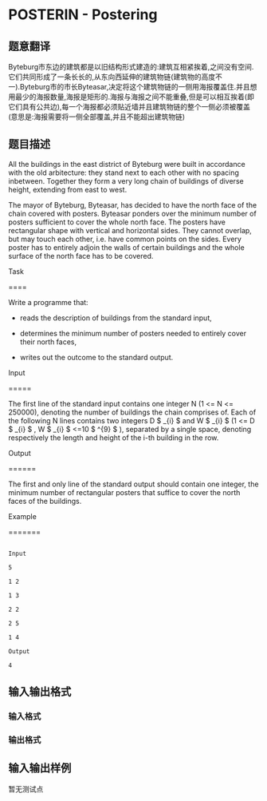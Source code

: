 # POSTERIN - Postering

## 题意翻译

Byteburg市东边的建筑都是以旧结构形式建造的:建筑互相紧挨着,之间没有空间.它们共同形成了一条长长的,从东向西延伸的建筑物链(建筑物的高度不一).Byteburg市的市长Byteasar,决定将这个建筑物链的一侧用海报覆盖住.并且想用最少的海报数量,海报是矩形的.海报与海报之间不能重叠,但是可以相互挨着(即它们具有公共边),每一个海报都必须贴近墙并且建筑物链的整个一侧必须被覆盖(意思是:海报需要将一侧全部覆盖,并且不能超出建筑物链)

## 题目描述

All the buildings in the east district of Byteburg were built in accordance with the old arbitecture: they stand next to each other with no spacing inbetween. Together they form a very long chain of buildings of diverse height, extending from east to west.

The mayor of Byteburg, Byteasar, has decided to have the north face of the chain covered with posters. Byteasar ponders over the minimum number of posters sufficient to cover the whole north face. The posters have rectangular shape with vertical and horizontal sides. They cannot overlap, but may touch each other, i.e. have common points on the sides. Every poster has to entirely adjoin the walls of certain buildings and the whole surface of the north face has to be covered.

Task

====

Write a programme that:

- reads the description of buildings from the standard input,

- determines the minimum number of posters needed to entirely cover their north faces,

- writes out the outcome to the standard output.

Input

=====

The first line of the standard input contains one integer N (1 <= N <= 250000), denoting the number of buildings the chain comprises of. Each of the following N lines contains two integers D $ _{i} $ and W $ _{i} $ (1 <= D $ _{i} $ , W $ _{i} $ <=10 $ ^{9} $ ), separated by a single space, denoting respectively the length and height of the i-th building in the row.

Output

======

The first and only line of the standard output should contain one integer, the minimum number of rectangular posters that suffice to cover the north faces of the buildings.

Example

=======

```

Input

5

1 2

1 3

2 2

2 5

1 4

Output

4

```

## 输入输出格式

### 输入格式

### 输出格式

## 输入输出样例

暂无测试点


